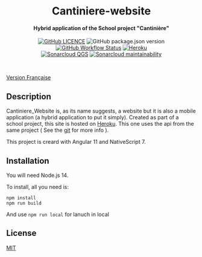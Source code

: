 <p align="center">
<h1 align="center">Cantiniere-website</h1>
<h4 align="center">Hybrid application of the School project "Cantinière"</h4>
</p>

<p align="center">
<a href="https://github.com/DevShimi92/Cantiniere-website/blob/main/LICENSE"><img alt="GitHub LICENCE" src="https://img.shields.io/github/license/DevShimi92/Cantiniere-website?style=flat-square"></a>
<img alt="GitHub package.json version" src="https://img.shields.io/github/package-json/v/DevShimi92/Cantiniere-website?style=flat-square">
<a href="https://github.com/DevShimi92/Cantiniere-website/actions"><img alt="GitHub Workflow Status" 
src="https://img.shields.io/github/workflow/status/DevShimi92/Cantiniere-website/Eslint?style=flat-square"></a>
<a href="https://cantiniere-website.herokuapp.com/" target="_blank">
<img alt="Heroku" src="https://img.shields.io/badge/%E2%86%91_Deploy_to-Heroku-7056bf.svg?style=flat-square"></a><br>
<a href="https://sonarcloud.io/dashboard?id=DevShimi92_Cantiniere-website2">
<img alt="Sonarcloud QGS" src="https://sonarcloud.io/api/project_badges/measure?project=DevShimi92_Cantiniere-website2&metric=alert_status"></a>
<a href="https://sonarcloud.io/dashboard?id=DevShimi92_Cantiniere-website2">
<img alt="Sonarcloud maintainability" src="https://sonarcloud.io/api/project_badges/measure?project=DevShimi92_Cantiniere-website2&metric=sqale_rating"></a>

</p><br>

[Version Française](https://github.com/DevShimi92/Cantiniere-website/blob/main/README_fr.md)

## Description

Cantiniere_Website is, as its name suggests, a website but it is also a mobile application (a hybrid application to put it simply). Created as part of a school project, this site is hosted on [Heroku](https://cantiniere-website.herokuapp.com/). 
This one uses the api from the same project ( See the [git](https://github.com/DevShimi92/Cantiniere-API) for more info ). 

This project is creard with Angular 11 and NativeScript 7.

## Installation

You will need Node.js 14.

To install, all you need is:

```console
npm install
npm run build
```

And use `npm run local` for lanuch in local

## License
[MIT](https://github.com/DevShimi92/Cantiniere-website/blob/main/LICENSE)